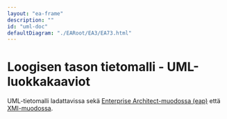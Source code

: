 ```yaml
---
layout: "ea-frame"
description: ""
id: "uml-doc"
defaultDiagram: "./EARoot/EA3/EA73.html"
---
```

# Loogisen tason tietomalli - UML-luokkakaaviot
UML-tietomalli ladattavissa sekä [Enterprise Architect-muodossa (eap)](../tonttijakosuunnitelma.eap?raw=true) että [XMI-muodossa](../tonttijakosuunnitelma.xml?raw=true).
